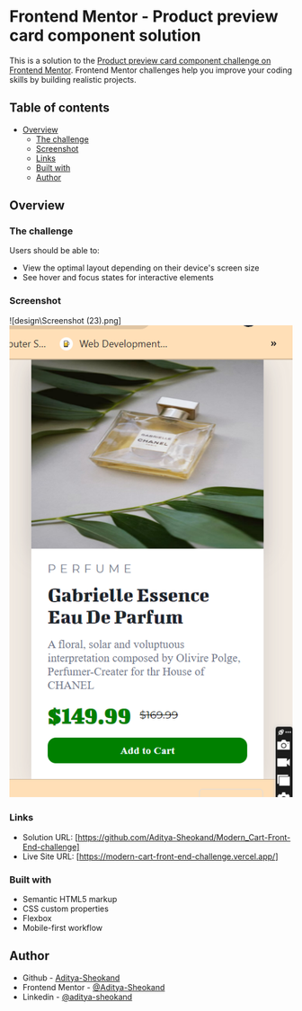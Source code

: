 # Frontend Mentor - Product preview card component solution

This is a solution to the [Product preview card component challenge on Frontend Mentor](https://www.frontendmentor.io/challenges/product-preview-card-component-GO7UmttRfa). Frontend Mentor challenges help you improve your coding skills by building realistic projects. 

## Table of contents

- [Overview](#overview)
  - [The challenge](#the-challenge)
  - [Screenshot](#screenshot)
  - [Links](#links)
  - [Built with](#built-with)
  - [Author](#author)



## Overview

### The challenge

Users should be able to:

- View the optimal layout depending on their device's screen size
- See hover and focus states for interactive elements

### Screenshot

![design\Screenshot (23).png]
![](design\Mobile-preview.png)




### Links

- Solution URL: [https://github.com/Aditya-Sheokand/Modern_Cart-Front-End-challenge]
- Live Site URL: [https://modern-cart-front-end-challenge.vercel.app/]


### Built with

- Semantic HTML5 markup
- CSS custom properties
- Flexbox
- Mobile-first workflow

## Author

- Github - [Aditya-Sheokand](https://github.com/Aditya-Sheokand)
- Frontend Mentor - [@Aditya-Sheokand](https://www.frontendmentor.io/profile/Aditya-Sheokand)
- Linkedin - [@aditya-sheokand](https://www.linkedin.com/in/aditya-sheokand-583a8b23a/)



